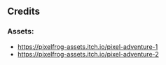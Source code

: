 ## Credits

### Assets:
- https://pixelfrog-assets.itch.io/pixel-adventure-1
- https://pixelfrog-assets.itch.io/pixel-adventure-2
